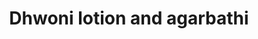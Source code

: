 ---
title: "Dhwoni lotion and agarbathi"
url: /thiruvananthapuram/dhwoni-lotion-and-agarbathi/
shop: shop
---